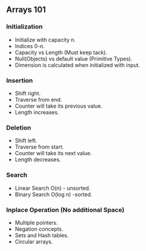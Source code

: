## Arrays 101

### Initialization 
* Initialize with capacity n.
* Indices 0-n.
* Capacity vs Length (Must keep tack).
* Null(Objects) vs default value (Primitive Types).
* Dimension is calculated when initialized with input.

### Insertion
* Shift right.
* Traverse from end.
* Counter will take its previous value. 
* Length increases.

### Deletion
* Shift left.
* Traverse from start.
* Counter will take its next value. 
* Length decreases.

### Search
* Linear Search O(n) - unsorted.
* Binary Search O(log n) -sorted.

### Inplace Operation (No additional Space)
* Multiple pointers.
* Negation concepts.
* Sets and Hash tables.
* Circular arrays.


